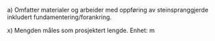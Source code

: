 a) Omfatter materialer og arbeider med oppføring av steinspranggjerde inkludert fundamentering/forankring.

x) Mengden måles som prosjektert lengde. Enhet: m

